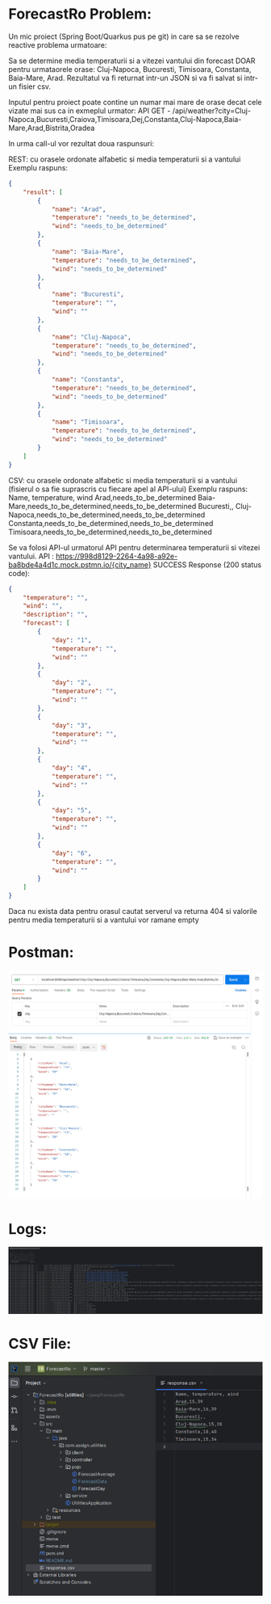 # ForecastRo Problem: 
Un mic proiect (Spring Boot/Quarkus pus pe git) in care sa se rezolve reactive problema urmatoare:

Sa se determine media temperaturii si a vitezei vantului din forecast DOAR pentru urmataorele orase: Cluj-Napoca, Bucuresti, Timisoara, Constanta, Baia-Mare, Arad.
Rezultatul va fi returnat intr-un JSON si va fi salvat si intr-un fisier csv.

Inputul pentru proiect poate contine un numar mai mare de orase decat cele vizate mai sus ca in exmeplul urmator:
API GET - /api/weather?city=Cluj-Napoca,Bucuresti,Craiova,Timisoara,Dej,Constanta,Cluj-Napoca,Baia-Mare,Arad,Bistrita,Oradea 

In urma call-ul vor rezultat doua raspunsuri:

REST: cu orasele ordonate alfabetic si media temperaturii si a vantului
Exemplu raspuns:
```json
{
    "result": [
        {
            "name": "Arad",
            "temperature": "needs_to_be_determined",
            "wind": "needs_to_be_determined"
        },
        {
            "name": "Baia-Mare",
            "temperature": "needs_to_be_determined",
            "wind": "needs_to_be_determined"
        },
        {
            "name": "Bucuresti",
            "temperature": "",
            "wind": ""
        },
        {
            "name": "Cluj-Napoca",
            "temperature": "needs_to_be_determined",
            "wind": "needs_to_be_determined"
        },
        {
            "name": "Constanta",
            "temperature": "needs_to_be_determined",
            "wind": "needs_to_be_determined"
        },
        {
            "name": "Timisoara",
            "temperature": "needs_to_be_determined",
            "wind": "needs_to_be_determined"
        }
    ]
}
```
CSV: cu orasele ordonate alfabetic si media temperaturii si a vantului (fisierul o sa fie suprascris cu fiecare apel al API-ului)
Exemplu raspuns:
Name, temperature, wind
Arad,needs_to_be_determined
Baia-Mare,needs_to_be_determined,needs_to_be_determined
Bucuresti,,
Cluj-Napoca,needs_to_be_determined,needs_to_be_determined
Constanta,needs_to_be_determined,needs_to_be_determined
Timisoara,needs_to_be_determined,needs_to_be_determined

Se va folosi API-ul urmatorul API pentru determinarea temperaturii si vitezei vantului. 
API : https://998d8129-2264-4a98-a92e-ba8bde4a4d1c.mock.pstmn.io/{city_name}
SUCCESS Response (200 status code):
```json
{
    "temperature": "",
    "wind": "",
    "description": "",
    "forecast": [
        {
            "day": "1",
            "temperature": "",
            "wind": ""
        },
        {
            "day": "2",
            "temperature": "",
            "wind": ""
        },
        {
            "day": "3",
            "temperature": "",
            "wind": ""
        },
        {
            "day": "4",
            "temperature": "",
            "wind": ""
        },
        {
            "day": "5",
            "temperature": "",
            "wind": ""
        },
        {
            "day": "6",
            "temperature": "",
            "wind": ""
        }
    ]
}
```
Daca nu exista data pentru orasul cautat serverul va returna 404 si valorile pentru media temperaturii si a vantului vor ramane empty

# Postman: 
![postman](assets/postman.png)


# Logs: 
![logs](assets/logs.png)


# CSV File: 
![csv file](assets/csv_file.png)
